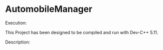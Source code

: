 # AutomobileManager


Execution:

This Project has been designed to be compiled and run with Dev-C++ 5.11.




Description:
